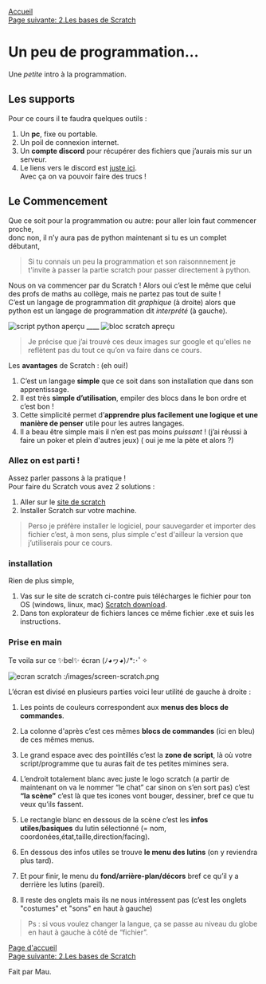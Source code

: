 [Accueil](https://lezib.github.io/its-code-time/)  
[Page suivante: 2.Les bases de Scratch](https://lezib.github.io/its-code-time/2/index.html)  

# Un peu de programmation...
Une _petite_ intro à la programmation.  

## Les supports 
Pour ce cours il te faudra quelques outils :  
1. Un __pc__, fixe ou portable.  
2. Un poil de connexion internet.  
3. Un __compte discord__ pour récupérer des fichiers que j’aurais mis sur un serveur.  
4. Le liens vers le discord est [juste ici](https://discord.gg/uWEQXdVm).  
Avec ça on va pouvoir faire des trucs !  

## Le Commencement 

Que ce soit pour la programmation ou autre: pour aller loin faut commencer proche,  
donc non, il n’y aura pas de python maintenant si tu es un complet débutant,  

> Si tu connais un peu la programmation et son raisonnnement je t'invite à passer la partie scratch pour passer directement à python.  

Nous on va commencer par du Scratch ! Alors oui c’est le même que celui des profs de maths au collège, mais ne partez pas tout de suite !  
C’est un langage de programmation dit _graphique_ (à droite) alors que python est un langage de programmation dit _interprété_ (à gauche).  

![script python aperçu](/images/apercu-python.png) ____ ![bloc scratch apreçu](/images/aprecu-scratch.png)

> Je précise que j’ai trouvé ces deux images sur google et qu'elles ne reflètent pas du tout ce qu’on va faire dans ce cours.  

Les __avantages__ de Scratch : (eh oui!)  
1. C’est un langage __simple__ que ce soit dans son installation que dans son apprentissage.  
2. Il est très __simple d’utilisation__, empiler des blocs dans le bon ordre et c’est bon !  
3. Cette simplicité permet d’__apprendre plus facilement une logique et une manière de penser__ utile pour les autres langages.  
4. Il a beau être simple mais il n’en est pas moins _puissant_ ! (j’ai réussi à faire un poker et plein d'autres jeux) ( oui je me la pète et alors ?)  

### Allez on est parti !  

Assez parler passons à la pratique !  
Pour faire du Scratch vous avez 2 solutions :   
1. Aller sur le [site de scratch](https://scratch.mit.edu/projects/editor)   
2. Installer Scratch sur votre machine.  

> Perso je préfère installer le logiciel, pour sauvegarder et importer des fichier c’est, à mon sens, plus simple c'est d'ailleur la version que j’utiliserais pour ce cours.  

### installation  

Rien de plus simple,  
1. Vas sur le site de scratch ci-contre puis télécharges le fichier pour ton OS (windows, linux, mac) [Scratch download](https://scratch.mit.edu/download).   
2. Dans ton explorateur de fichiers lances ce même fichier .exe et suis les instructions.  

### Prise en main
Te voila sur ce ✨bel✨ écran (ﾉ◕ヮ◕)ﾉ*:･ﾟ✧  

![ecran scratch :/images/screen-scratch.png](/images/ecran-scratch.png)  

L’écran est divisé en plusieurs parties voici leur utilité de gauche à droite :  

1. Les points de couleurs correspondent aux __menus des blocs de commandes__.

2. La colonne d'après c’est ces mêmes __blocs de commandes__ (ici en bleu) de ces mêmes menus.  

3. Le grand espace avec des pointillés c’est la __zone de script__, là où votre script/programme que tu auras fait de tes petites mimines sera.

4. L’endroit totalement blanc avec juste le logo scratch (a partir de maintenant on va le nommer “le chat” car sinon on s’en sort pas) c’est __“la scène”__ c’est là que tes icones vont bouger, dessiner, bref ce que tu veux qu’ils fassent.  

5. Le rectangle blanc en dessous de la scène c’est les __infos utiles/basiques__ du lutin sélectionné (= nom, coordonées,état,taille,direction/facing).  

6. En dessous des infos utiles se trouve __le menu des lutins__ (on y reviendra plus tard).  

7. Et pour finir, le menu du __fond/arrière-plan/décors__ bref ce qu’il y a derrière les lutins (pareil).  

8. Il reste des onglets mais ils ne nous intéressent pas (c’est les onglets "costumes" et "sons" en haut à gauche)  

> Ps : si vous voulez changer la langue, ça se passe au niveau du globe en haut à gauche à côté de “fichier”.

[Page d'accueil](https://lezib.github.io/its-code-time/)  
[Page suivante: 2.Les bases de Scratch](https://lezib.github.io/its-code-time/2/index.html)  

Fait par Mau.  
